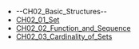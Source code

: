 - --CH02_Basic_Structures--
- [CH02_01_Set](CH02_01_Set.md)
- [CH02_02_Function_and_Sequence](CH02_02_Function_and_Sequence.md)
- [CH02_03_Cardinality_of_Sets](CH02_03_Cardinality_of_Sets.md)
